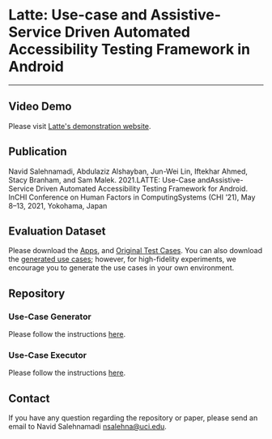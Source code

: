 # Latte: Use-case and Assistive-Service Driven Automated Accessibility Testing Framework in Android

----

## Video Demo

Please visit [Latte's demonstration website](https://lattea11y.github.io/).

## Publication

Navid Salehnamadi, Abdulaziz Alshayban, Jun-Wei Lin, Iftekhar Ahmed, Stacy Branham, and Sam Malek. 2021.LATTE: Use-Case andAssistive-Service Driven Automated Accessibility Testing Framework for Android. InCHI Conference on Human Factors in ComputingSystems (CHI ’21), May 8–13, 2021, Yokohama, Japan

## Evaluation Dataset
Please download the [Apps](https://drive.google.com/file/d/1RG8IEBR90CM9-1OcMKWYdgtaSS9mreg9/view?usp=sharing), and [Original Test Cases](https://drive.google.com/file/d/1qKddgOD-2lJwpAGoQqNu6DnbZnj0CzNe/view?usp=sharing). You can also download the [generated use cases](https://drive.google.com/file/d/1ayH81A_5VGRE2qA2U-Ux4Sk2g8kdGpz5/view?usp=sharing); however, for high-fidelity experiments, we encourage you to generate the use cases in your own environment.

## Repository
### Use-Case Generator
Please follow the instructions [here](UseCaseGenerator).
### Use-Case Executor
Please follow the instructions [here](UseCaseExecutor).

## Contact
If you have any question regarding the repository or paper, please send an email to Navid Salehnamadi [nsalehna@uci.edu](nsalehna@uci.edu).